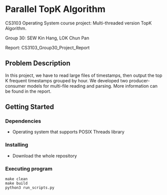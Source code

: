 # Parallel TopK Algorithm

CS3103 Operating System course project: Multi-threaded version TopK Algorithm.

Group 30: SEW Kin Hang, LOK Chun Pan

Report: CS3103_Group30_Project_Report

## Problem Description

In this project, we have to read large files of timestamps, then output the top K frequent timestamps grouped by hour. We developed two producer-consumer models for multi-file reading and parsing. More information can be found in the report.

## Getting Started

### Dependencies

* Operating system that supports POSIX Threads library

### Installing

* Download the whole repository

### Executing program

```
make clean
make build
python3 run_scripts.py
```
